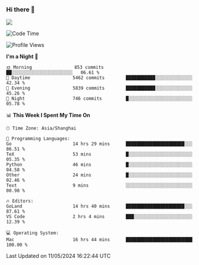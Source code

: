 ### Hi there 👋

<!--
**JJAYCHEN1e/jjaychen1e** is a ✨ _special_ ✨ repository because its `README.md` (this file) appears on your GitHub profile.

Here are some ideas to get you started:

- 🔭 I’m currently working on ...
- 🌱 I’m currently learning ...
- 👯 I’m looking to collaborate on ...
- 🤔 I’m looking for help with ...
- 💬 Ask me about ...
- 📫 How to reach me: ...
- 😄 Pronouns: ...
- ⚡ Fun fact: ...
-->

[![](https://github-readme-stats.vercel.app/api?username=jjaychen1e&show_icons=true)](https://github.com/jjaychen1e/github-readme-stats?count_private=true)

<!--START_SECTION:waka-->
![Code Time](http://img.shields.io/badge/Code%20Time-1%2C162%20hrs%2041%20mins-blue)

![Profile Views](http://img.shields.io/badge/Profile%20Views-0-blue)

**I'm a Night 🦉** 

```text
🌞 Morning                853 commits         ██░░░░░░░░░░░░░░░░░░░░░░░   06.61 % 
🌆 Daytime                5462 commits        ███████████░░░░░░░░░░░░░░   42.34 % 
🌃 Evening                5839 commits        ███████████░░░░░░░░░░░░░░   45.26 % 
🌙 Night                  746 commits         █░░░░░░░░░░░░░░░░░░░░░░░░   05.78 % 
```


📊 **This Week I Spent My Time On** 

```text
🕑︎ Time Zone: Asia/Shanghai

💬 Programming Languages: 
Go                       14 hrs 29 mins      ██████████████████████░░░   86.51 % 
TeX                      53 mins             █░░░░░░░░░░░░░░░░░░░░░░░░   05.35 % 
Python                   46 mins             █░░░░░░░░░░░░░░░░░░░░░░░░   04.58 % 
Other                    24 mins             █░░░░░░░░░░░░░░░░░░░░░░░░   02.46 % 
Text                     9 mins              ░░░░░░░░░░░░░░░░░░░░░░░░░   00.98 % 

🔥 Editors: 
GoLand                   14 hrs 40 mins      ██████████████████████░░░   87.61 % 
VS Code                  2 hrs 4 mins        ███░░░░░░░░░░░░░░░░░░░░░░   12.39 % 

💻 Operating System: 
Mac                      16 hrs 44 mins      █████████████████████████   100.00 % 
```


 Last Updated on 11/05/2024 16:22:44 UTC
<!--END_SECTION:waka-->
